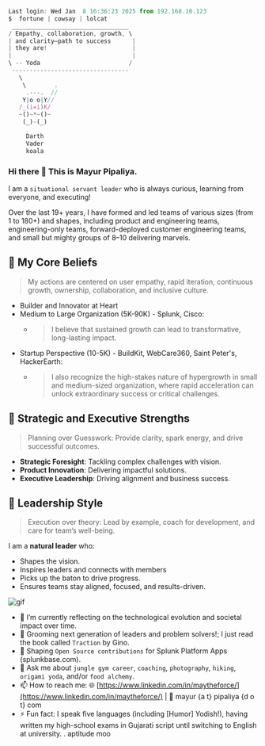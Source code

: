 ```js
Last login: Wed Jan  8 16:36:23 2025 from 192.168.10.123
$  fortune | cowsay | lolcat
 _________________________________
/ Empathy, collaboration, growth, \
| and clarity—path to success      |
| they are!                        |
|                                  |
\ -- Yoda                         /
 ---------------------------------
   \
    \        .
     .---.  //
    Y|o o|Y//
   /_(i=i)K/
   ~()~*~()~
    (_)-(_)

     Darth
     Vader
     koala
```


### Hi there 👋 This is Mayur Pipaliya. 

I am a `situational servant leader` who is always curious, learning from everyone, and executing! 

Over the last 19+ years, I have formed and led teams of various sizes (from 1 to 180+) and shapes, including product and engineering teams, engineering-only teams, forward-deployed customer engineering teams, and small but mighty groups of 8–10 delivering marvels.


## 🌟 My Core Beliefs

> My actions are centered on user empathy, rapid iteration, continuous growth, ownership, collaboration, and inclusive culture.  

- Builder and Innovator at Heart
- Medium to Large Organization (5K-90K) - Splunk, Cisco:
  -  > I believe that sustained growth can lead to transformative, long-lasting impact.
- Startup Perspective (10-5K) - BuildKit, WebCare360, Saint Peter's, HackerEarth:
  -  > I also recognize the high-stakes nature of hypergrowth in small and medium-sized organization, where rapid acceleration can unlock extraordinary success or critical challenges.
 

## 🧠 Strategic and Executive Strengths

> Planning over Guesswork: Provide clarity, spark energy, and drive successful outcomes.

- **Strategic Foresight**: Tackling complex challenges with vision.
- **Product Innovation**: Delivering impactful solutions.
- **Executive Leadership**: Driving alignment and business success.

## 🎯 Leadership Style

>  Execution over theory: Lead by example, coach for development, and care for team’s well-being.

I am a **natural leader** who:
- Shapes the vision.
- Inspires leaders and connects with members
- Picks up the baton to drive progress.
- Ensures teams stay aligned, focused, and results-driven.


![gif](https://media3.giphy.com/media/FPbnShq1h1IS5FQyPD/giphy.gif)

- 🔭 I’m currently reflecting on the technological evolution and societal impact over time.
- 🌱 Grooming next generation of leaders and problem solvers!; I just read the book called `Traction` by Gino.
- 👯 Shaping `Open Source contributions` for Splunk Platform Apps (splunkbase.com).
- 💬 Ask me about `jungle gym career`, `coaching`, `photography`, `hiking`, `origami yoda`, and/or `food alchemy`.
- 📫 How to reach me: 🌐 [https://www.linkedin.com/in/maytheforce/](https://www.linkedin.com/in/maytheforce/) | 📧 mayur {a t} pipaliya {d o t} com
- ⚡ Fun fact: I speak five languages (including [Humor] Yodish!), having written my high-school exams in Gujarati script until switching to English at university.
. aptitude moo
